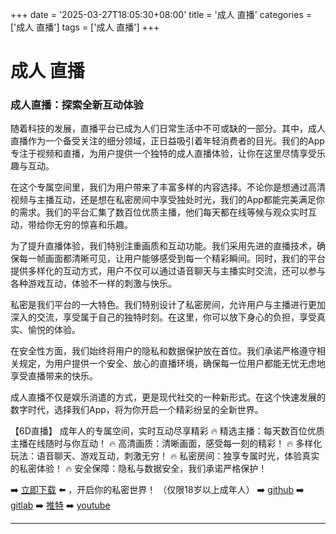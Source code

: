 +++
date = '2025-03-27T18:05:30+08:00'
title = '成人 直播'
categories = ['成人 直播']
tags = ['成人 直播']
+++

# 成人 直播

### 成人直播：探索全新互动体验

随着科技的发展，直播平台已成为人们日常生活中不可或缺的一部分。其中，成人直播作为一个备受关注的细分领域，正日益吸引着年轻消费者的目光。我们的App专注于视频和直播，为用户提供一个独特的成人直播体验，让你在这里尽情享受乐趣与互动。

在这个专属空间里，我们为用户带来了丰富多样的内容选择。不论你是想通过高清视频与主播互动，还是想在私密房间中享受独处时光，我们的App都能完美满足你的需求。我们的平台汇集了数百位优质主播，他们每天都在线等候与观众实时互动，带给你无穷的惊喜和乐趣。

为了提升直播体验，我们特别注重画质和互动功能。我们采用先进的直播技术，确保每一帧画面都清晰可见，让用户能够感受到每一个精彩瞬间。同时，我们的平台提供多样化的互动方式，用户不仅可以通过语音聊天与主播实时交流，还可以参与各种游戏互动，体验不一样的刺激与快乐。

私密是我们平台的一大特色。我们特别设计了私密房间，允许用户与主播进行更加深入的交流，享受属于自己的独特时刻。在这里，你可以放下身心的负担，享受真实、愉悦的体验。

在安全性方面，我们始终将用户的隐私和数据保护放在首位。我们承诺严格遵守相关规定，为用户提供一个安全、放心的直播环境，确保每一位用户都能无忧无虑地享受直播带来的快乐。

成人直播不仅是娱乐消遣的方式，更是现代社交的一种新形式。在这个快速发展的数字时代，选择我们App，将为你开启一个精彩纷呈的全新世界。

【6D直播】
成年人的专属空间，实时互动尽享精彩
🔥 精选主播：每天数百位优质主播在线随时与你互动！
🔥 高清画质：清晰画面，感受每一刻的精彩！
🔥 多样化玩法：语音聊天、游戏互动，刺激无穷！
🔥 私密房间：独享专属时光，体验真实的私密体验！
🔥 安全保障：隐私与数据安全，我们承诺严格保护！

➡️ [立即下载](https://down123.s3.ap-east-1.amazonaws.com/down/down.html?channelCode=blog) ⬅️ ，开启你的私密世界！
（仅限18岁以上成年人）
➡️ [github](https://aldult-live.github.io/)
➡️ [gitlab](https://seo-09598d.gitlab.io/)
➡️ [推特](https://x.com/wegame33)
➡️ [youtube](https://www.youtube.com/@6Dlive)

---
